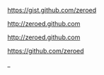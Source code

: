 https://gist.github.com/zeroed

http://zeroed.github.com

http://zeroed.github.com

https://github.com/zeroed

_
